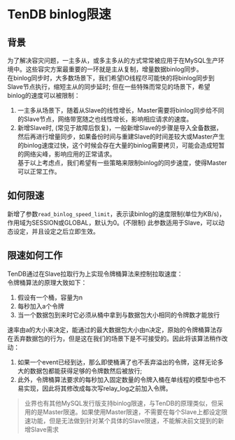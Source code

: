 # TenDB binlog限速
## 背景
为了解决容灾问题，一主多从，或多主多从的方式常常被应用于在MySQL生产环境中。这些容灾方案最重要的一环就是主从复制，增量数据binlog同步。  
在binlog同步时，大多数场景下，我们希望IO线程尽可能快的将binlog同步到Slave节点执行，缩短主从的同步延时; 但在一些特殊而常见的场景下，希望binlog的速度可以被限制： 
1. 一主多从场景下，随着从Slave的线性增长，Master需要将binlog同步给不同的Slave节点，网络带宽随之也线性增长，影响相应请求的速度。  
2. 新增Slave时, (常见于故障后恢复)，一般新增Slave的步骤是导入全备数据，然后再进行增量同步，如果备份时间与重建Slave的时间差较大或Master产生的binlog速度过快，这个时候会存在大量的binlog需要拷贝，可能会造成短暂的网络尖峰，影响应用的正常请求。  
基于以上考虑点，我们希望有一些策略来限制binlog的同步速度，使得Master可以正常工作。

## 如何限速
新增了参数`read_binlog_speed_limit`，表示读binlog的速度限制(单位为KB/s)，作用域为SESSION或GLOBAL，默认为0。(不限制) 此参数适用于Slave，可以动态设定，并且设定之后立即生效。

## 限速如何工作
TenDB通过在Slave拉取行为上实现令牌桶算法来控制拉取速度：  
令牌桶算法的原理大致如下：  
1. 假设有一个桶，容量为n
2. 每秒加入a个令牌
3. 当一个数据包到来时它必须从桶中拿到与数据包大小相同的令牌数才能放行  

速率由a的大小来决定，能通过的最大数据包大小由n决定，原始的令牌桶算法存在丢弃数据包的行为，但是这在我们的场景下是不可接受的。因此将该算法稍作改动：
1. 如果一个event已经到达，那么即使桶满了也不丢弃溢出的令牌，这样无论多大的数据包都能获得足够的令牌数然后被放行;
2. 此外，令牌桶算法要求的每秒加入固定数量的令牌入桶在单线程的模型中也不易实现，因此将其修改成每次写relay_log之前加入令牌。
 
>业界也有其他MySQL发行版支持binlog限速，与TenDB的原理类似，但采用的是Master限速。如果使用Master限速，不需要在每个Slave上都设定限速功能，但是无法做到针对某个具体的Slave限速，不能解决前文提到的新增Slave需求